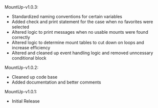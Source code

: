MountUp-v1.0.3:

-   Standardized naming conventions for certain variables
-   Added check and print statement for the case when no favorites were selected
-   Altered logic to print messages when no usable mounts were found correctly
-   Altered logic to determine mount tables to cut down on loops and increase efficiency
-   Altered and cleaned up event handling logic and removed unncessary conditional block

MountUp-v1.0.2:

-   Cleaned up code base
-   Added documentation and better comments

MountUp-v1.0.1:

-   Initial Release
